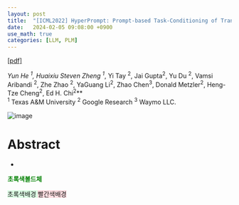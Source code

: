 ```yaml
---
layout: post
title:  "[ICML2022] HyperPrompt: Prompt-based Task-Conditioning of Transformers"
date:   2024-02-05 09:08:00 +0900
use_math: true
categories: [LLM, PLM]
---
```


[[pdf]](https://proceedings.mlr.press/v162/he22f/he22f.pdf)


**Yun He <sup>1*</sup>, Huaixiu Steven Zheng <sup>1*</sup>, Yi Tay <sup>2</sup>, Jai Gupta<sup>2</sup>,  Yu Du <sup>2</sup>, Vamsi Aribandi <sup>2</sup>, Zhe Zhao <sup>2</sup>, YaGuang Li<sup>2</sup>, Zhao Chen<sup>3</sup>, Donald Metzler<sup>2</sup>, Heng-Tze Cheng<sup>2</sup>, Ed H. Chi<sup>2</sup>**
<br><sup>1</sup> Texas A&M University <sup>2</sup> Google Research <sup>3</sup> Waymo LLC. &emsp;

![image](https://github.com/yong1-kim/yong1-kim.github.io/assets/42200027/096235d2-fe66-4059-b1c8-91e6726c03e1)

# Abstract
- 

<span style='color:green;font-weight:bold'> 초록색볼드체 </span>

<span style='background-color: #dcffe4'> 초록색배경 </span>
<span style='background-color: #ffdce0'> 빨간색배경 </span>
